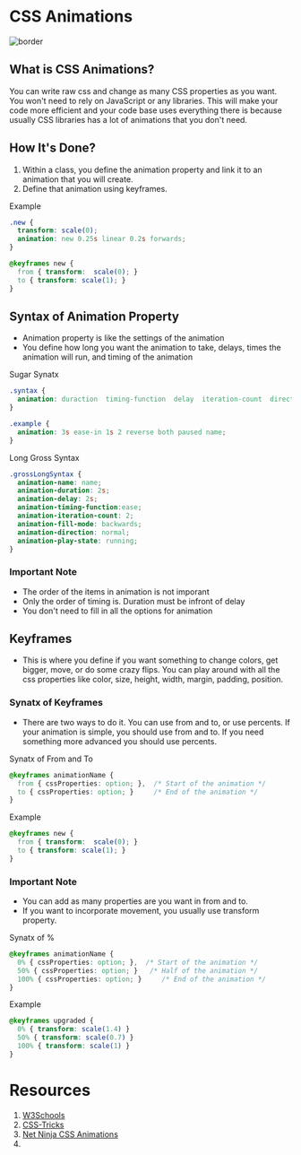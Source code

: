 # CSS Animations

![border](https://gfycat.com/AthleticAccomplishedBoilweevil)

## What is CSS Animations?

You can write raw css and change as many CSS properties as you want.
You won't need to rely on JavaScript or any libraries. This will make
your code more efficient and your code base uses everything there is
because usually CSS libraries has a lot of animations that you don't need.

## How It's Done?

1. Within a class, you define the animation property and link it to an animation that you will create.
2. Define that animation using keyframes.

Example
```css
.new {
  transform: scale(0);
  animation: new 0.25s linear 0.2s forwards;
}

@keyframes new {
  from { transform:  scale(0); }
  to { transform: scale(1); }
}
```

## Syntax of Animation Property

-  Animation property is like the settings of the animation
-  You define how long you want the animation to take, delays, times the animation will run, and timing of the animation

Sugar Synatx
```css
.syntax {
  animation: duraction  timing-function  delay  iteration-count  direction  fill-mode  play-state  name;
}

.example {
  animation: 3s ease-in 1s 2 reverse both paused name;
}
```

Long Gross Syntax
```css
.grossLongSyntax {
  animation-name: name;
  animation-duration: 2s;
  animation-delay: 2s;
  animation-timing-function:ease;
  animation-iteration-count: 2;
  animation-fill-mode: backwards;
  animation-direction: normal;
  animation-play-state: running;
}
```

### Important Note

-   The order of the items in animation is not imporant
-   Only the order of timing is. Duration must be infront of delay
-   You don't need to fill in all the options for animation

## Keyframes

-  This is where you define if you want something to change colors, get bigger,
   move, or do some crazy flips. You can play around with all the css properties
   like color, size, height, width, margin, padding, position.

### Synatx of Keyframes

- There are two ways to do it. You can use from and to, or use percents. If your animation
  is simple, you should use from and to. If you need something more advanced you should
  use percents.

Synatx of From and To
```css
@keyframes animationName {
  from { cssProperties: option; },  /* Start of the animation */
  to { cssProperties: option; }     /* End of the animation */
}
```

Example
```css
@keyframes new {
  from { transform:  scale(0); }
  to { transform: scale(1); }
}
```
### Important Note

- You can add as many properties are you want in from and to.
- If you want to incorporate movement, you usually use transform property.

Synatx of %
```css
@keyframes animationName {
  0% { cssProperties: option; },  /* Start of the animation */
  50% { cssProperties: option; }   /* Half of the animation */
  100% { cssProperties: option; }     /* End of the animation */
}
```

Example
```css
@keyframes upgraded {
  0% { transform: scale(1.4) }
  50% { transform: scale(0.7) }
  100% { transform: scale(1) }
}
```

# Resources
1. [W3Schools](https://www.w3schools.com/)
2. [CSS-Tricks](https://css-tricks.com/css-animation-tricks/)
3. [Net Ninja CSS Animations](https://www.youtube.com/watch?v=jgw82b5Y2MU&list=PL4cUxeGkcC9iGYgmEd2dm3zAKzyCGDtM5)
4.
